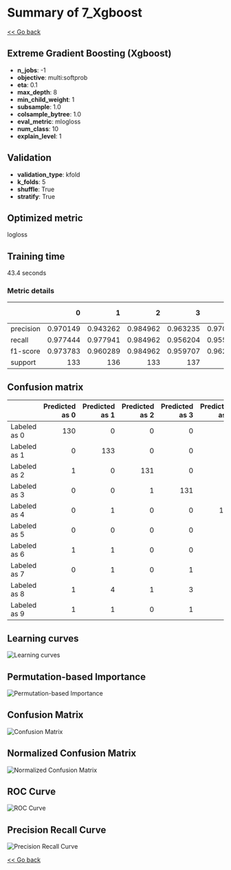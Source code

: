 # Summary of 7_Xgboost

[<< Go back](../README.md)


## Extreme Gradient Boosting (Xgboost)
- **n_jobs**: -1
- **objective**: multi:softprob
- **eta**: 0.1
- **max_depth**: 8
- **min_child_weight**: 1
- **subsample**: 1.0
- **colsample_bytree**: 1.0
- **eval_metric**: mlogloss
- **num_class**: 10
- **explain_level**: 1

## Validation
 - **validation_type**: kfold
 - **k_folds**: 5
 - **shuffle**: True
 - **stratify**: True

## Optimized metric
logloss

## Training time

43.4 seconds

### Metric details
|           |          0 |          1 |          2 |          3 |          4 |          5 |          6 |          7 |          8 |          9 |   accuracy |   macro avg |   weighted avg |   logloss |
|:----------|-----------:|-----------:|-----------:|-----------:|-----------:|-----------:|-----------:|-----------:|-----------:|-----------:|-----------:|------------:|---------------:|----------:|
| precision |   0.970149 |   0.943262 |   0.984962 |   0.963235 |   0.970149 |   0.942857 |   0.977778 |   0.97037  |   0.944    |   0.932836 |   0.959911 |    0.95996  |       0.959948 |  0.141853 |
| recall    |   0.977444 |   0.977941 |   0.984962 |   0.956204 |   0.955882 |   0.970588 |   0.970588 |   0.977612 |   0.900763 |   0.925926 |   0.959911 |    0.959791 |       0.959911 |  0.141853 |
| f1-score  |   0.973783 |   0.960289 |   0.984962 |   0.959707 |   0.962963 |   0.956522 |   0.97417  |   0.973978 |   0.921875 |   0.929368 |   0.959911 |    0.959762 |       0.959816 |  0.141853 |
| support   | 133        | 136        | 133        | 137        | 136        | 136        | 136        | 134        | 131        | 135        |   0.959911 | 1347        |    1347        |  0.141853 |


## Confusion matrix
|              |   Predicted as 0 |   Predicted as 1 |   Predicted as 2 |   Predicted as 3 |   Predicted as 4 |   Predicted as 5 |   Predicted as 6 |   Predicted as 7 |   Predicted as 8 |   Predicted as 9 |
|:-------------|-----------------:|-----------------:|-----------------:|-----------------:|-----------------:|-----------------:|-----------------:|-----------------:|-----------------:|-----------------:|
| Labeled as 0 |              130 |                0 |                0 |                0 |                2 |                1 |                0 |                0 |                0 |                0 |
| Labeled as 1 |                0 |              133 |                0 |                0 |                1 |                1 |                0 |                0 |                0 |                1 |
| Labeled as 2 |                1 |                0 |              131 |                0 |                0 |                0 |                1 |                0 |                0 |                0 |
| Labeled as 3 |                0 |                0 |                1 |              131 |                0 |                3 |                0 |                1 |                1 |                0 |
| Labeled as 4 |                0 |                1 |                0 |                0 |              130 |                0 |                1 |                0 |                1 |                3 |
| Labeled as 5 |                0 |                0 |                0 |                0 |                0 |              132 |                1 |                0 |                0 |                3 |
| Labeled as 6 |                1 |                1 |                0 |                0 |                0 |                1 |              132 |                0 |                1 |                0 |
| Labeled as 7 |                0 |                1 |                0 |                1 |                1 |                0 |                0 |              131 |                0 |                0 |
| Labeled as 8 |                1 |                4 |                1 |                3 |                0 |                1 |                0 |                1 |              118 |                2 |
| Labeled as 9 |                1 |                1 |                0 |                1 |                0 |                1 |                0 |                2 |                4 |              125 |

## Learning curves
![Learning curves](learning_curves.png)

## Permutation-based Importance
![Permutation-based Importance](permutation_importance.png)
## Confusion Matrix

![Confusion Matrix](confusion_matrix.png)


## Normalized Confusion Matrix

![Normalized Confusion Matrix](confusion_matrix_normalized.png)


## ROC Curve

![ROC Curve](roc_curve.png)


## Precision Recall Curve

![Precision Recall Curve](precision_recall_curve.png)



[<< Go back](../README.md)
